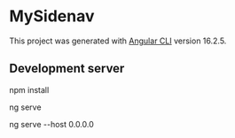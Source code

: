 # MySidenav

This project was generated with [Angular CLI](https://github.com/angular/angular-cli) version 16.2.5.

## Development server

npm install <!-- Si descargas este proyecto primero deberás correr este comando para instalar todas las dependencias de node -->

ng serve <!-- para ejecutar proyecto en PC -->

ng serve --host 0.0.0.0 <!-- para ejecutar en red local -->

